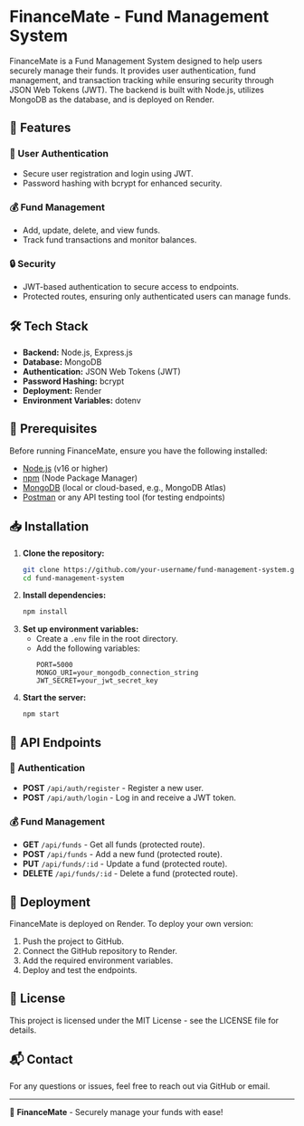# FinanceMate - Fund Management System

FinanceMate is a Fund Management System designed to help users securely manage their funds. It provides user authentication, fund management, and transaction tracking while ensuring security through JSON Web Tokens (JWT). The backend is built with Node.js, utilizes MongoDB as the database, and is deployed on Render.

## 🚀 Features

### 🔑 User Authentication
- Secure user registration and login using JWT.
- Password hashing with bcrypt for enhanced security.

### 💰 Fund Management
- Add, update, delete, and view funds.
- Track fund transactions and monitor balances.

### 🔒 Security
- JWT-based authentication to secure access to endpoints.
- Protected routes, ensuring only authenticated users can manage funds.

## 🛠️ Tech Stack
- **Backend:** Node.js, Express.js
- **Database:** MongoDB
- **Authentication:** JSON Web Tokens (JWT)
- **Password Hashing:** bcrypt
- **Deployment:** Render
- **Environment Variables:** dotenv

## 📌 Prerequisites
Before running FinanceMate, ensure you have the following installed:

- [Node.js](https://nodejs.org/) (v16 or higher)
- [npm](https://www.npmjs.com/) (Node Package Manager)
- [MongoDB](https://www.mongodb.com/) (local or cloud-based, e.g., MongoDB Atlas)
- [Postman](https://www.postman.com/) or any API testing tool (for testing endpoints)

## 📥 Installation

1. **Clone the repository:**
   ```sh
   git clone https://github.com/your-username/fund-management-system.git
   cd fund-management-system
   ```
2. **Install dependencies:**
   ```sh
   npm install
   ```
3. **Set up environment variables:**
   - Create a `.env` file in the root directory.
   - Add the following variables:
     ```env
     PORT=5000
     MONGO_URI=your_mongodb_connection_string
     JWT_SECRET=your_jwt_secret_key
     ```
4. **Start the server:**
   ```sh
   npm start
   ```

## 🔧 API Endpoints

### 🔑 Authentication
- **POST** `/api/auth/register` - Register a new user.
- **POST** `/api/auth/login` - Log in and receive a JWT token.

### 💰 Fund Management
- **GET** `/api/funds` - Get all funds (protected route).
- **POST** `/api/funds` - Add a new fund (protected route).
- **PUT** `/api/funds/:id` - Update a fund (protected route).
- **DELETE** `/api/funds/:id` - Delete a fund (protected route).

## 🚀 Deployment
FinanceMate is deployed on Render. To deploy your own version:
1. Push the project to GitHub.
2. Connect the GitHub repository to Render.
3. Add the required environment variables.
4. Deploy and test the endpoints.

## 📜 License
This project is licensed under the MIT License - see the LICENSE file for details.

## 📬 Contact
For any questions or issues, feel free to reach out via GitHub or email.

---
🎯 **FinanceMate** - Securely manage your funds with ease!
